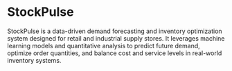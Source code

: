# StockPulse
StockPulse is a data-driven demand forecasting and inventory optimization system designed for retail and industrial supply stores. It leverages machine learning models and quantitative analysis to predict future demand, optimize order quantities, and balance cost and service levels in real-world inventory systems.
